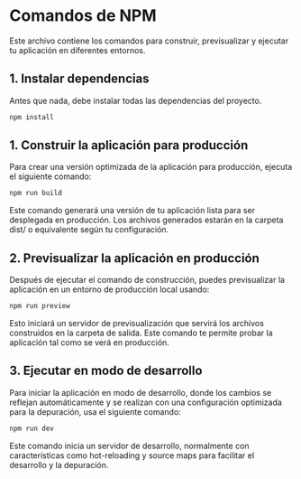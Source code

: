 # Comandos de NPM

Este archivo contiene los comandos para construir, previsualizar y ejecutar tu aplicación en diferentes entornos.

## 1. Instalar dependencias

Antes que nada, debe instalar todas las dependencias del proyecto.

```bash
npm install
```

## 1. Construir la aplicación para producción

Para crear una versión optimizada de la aplicación para producción, ejecuta el siguiente comando:

```bash
npm run build
```

Este comando generará una versión de tu aplicación lista para ser desplegada en producción. Los archivos generados estarán en la carpeta dist/ o equivalente según tu configuración.

## 2. Previsualizar la aplicación en producción

Después de ejecutar el comando de construcción, puedes previsualizar la aplicación en un entorno de producción local usando:

```bash
npm run preview
```

Esto iniciará un servidor de previsualización que servirá los archivos construidos en la carpeta de salida. Este comando te permite probar la aplicación tal como se verá en producción.

## 3. Ejecutar en modo de desarrollo

Para iniciar la aplicación en modo de desarrollo, donde los cambios se reflejan automáticamente y se realizan con una configuración optimizada para la depuración, usa el siguiente comando:

```bash
npm run dev
```

Este comando inicia un servidor de desarrollo, normalmente con características como hot-reloading y source maps para facilitar el desarrollo y la depuración.
